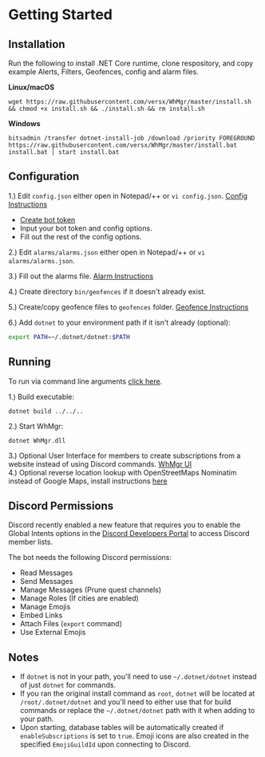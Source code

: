 # Getting Started  

## Installation

Run the following to install .NET Core runtime, clone respository, and copy example Alerts, Filters, Geofences, config and alarm files.  

**Linux/macOS**  
```
wget https://raw.githubusercontent.com/versx/WhMgr/master/install.sh && chmod +x install.sh && ./install.sh && rm install.sh  
```
**Windows**  
```
bitsadmin /transfer dotnet-install-job /download /priority FOREGROUND https://raw.githubusercontent.com/versx/WhMgr/master/install.bat install.bat | start install.bat  
```

## Configuration  
1.) Edit `config.json` either open in Notepad/++ or `vi config.json`. [Config Instructions](./config.md)  

  - [Create bot token](https://github.com/reactiflux/discord-irc/wiki/Creating-a-discord-bot-&-getting-a-token)  
  - Input your bot token and config options.  
  - Fill out the rest of the config options.

2.) Edit `alarms/alarms.json` either open in Notepad/++ or `vi alarms/alarms.json`.  

3.) Fill out the alarms file. [Alarm Instructions](./alarms.md)  

4.) Create directory `bin/geofences` if it doesn't already exist.  

5.) Create/copy geofence files to `geofences` folder. [Geofence Instructions](./geofences.md)  

6.) Add `dotnet` to your environment path if it isn't already (optional):  
```sh
export PATH=~/.dotnet/dotnet:$PATH
```  

## Running  
To run via command line arguments [click here](../other/commandline.md).  

1.) Build executable:
```
dotnet build ../../..
```
2.) Start WhMgr:
```
dotnet WhMgr.dll
```
3.) Optional User Interface for members to create subscriptions from a website instead of using Discord commands. [WhMgr UI](https://github.com/versx/WhMgr-UI)  
4.) Optional reverse location lookup with OpenStreetMaps Nominatim instead of Google Maps, install instructions [here](https://nominatim.org/release-docs/develop/admin/Installation/)  


## Discord Permissions  
Discord recently enabled a new feature that requires you to enable the Global Intents options in the [Discord Developers Portal](https://discord.com/developers) to access Discord member lists.  

The bot needs the following Discord permissions:  

- Read Messages  
- Send Messages  
- Manage Messages (Prune quest channels)  
- Manage Roles (If cities are enabled)  
- Manage Emojis  
- Embed Links  
- Attach Files (`export` command)  
- Use External Emojis  


## Notes
- If `dotnet` is not in your path, you'll need to use `~/.dotnet/dotnet` instead of just `dotnet` for commands.  
- If you ran the original install command as `root`, `dotnet` will be located at `/root/.dotnet/dotnet` and you'll need to either use that for build commands or replace the `~/.dotnet/dotnet` path with it when adding to your path.
- Upon starting, database tables will be automatically created if `enableSubscriptions` is set to `true`. Emoji icons are also created in the specified `EmojiGuildId` upon connecting to Discord.  